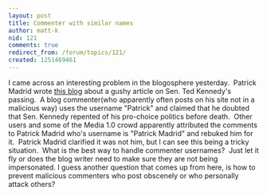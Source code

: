 ```yaml
---
layout: post
title: Commenter with similar names
author: matt-k
nid: 121
comments: true
redirect_from: /forum/topics/121/
created: 1251469461
---
```

<p>I came across an interesting problem in the blogosphere yesterday.&nbsp; Patrick Madrid wrote <a href="http://patrickmadrid.blogspot.com/2009/08/my-response-to-sr-maureen-fiedlers.html">this blog</a> about a gushy article on Sen. Ted Kennedy's passing.&nbsp; A blog commenter(who apparently often posts on his site not in a malicious way)&nbsp;uses the username &quot;Patrick&quot;&nbsp;and claimed that he doubted that Sen. Kennedy repented of his pro-choice politics before death.&nbsp; Other users and some of the Media 1.0 crowd apparently attributed the comments to Patrick Madrid who's username is &quot;Patrick Madrid&quot; and rebuked him for it.&nbsp; Patrick Madrid clarified it was not him, but I&nbsp;can see this being a tricky situation.&nbsp; What is the best way to handle commenter usernames?&nbsp; Just let it fly or does the blog writer need to make sure they are not being impersonated.&nbsp;I guess another question that comes up from here, is how to prevent malicious commenters who post obscenely or who personally attack others?</p>
